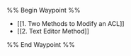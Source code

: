 %% Begin Waypoint %%
- [[1. Two Methods to Modify an ACL]]
- [[2. Text Editor Method]]

%% End Waypoint %%

